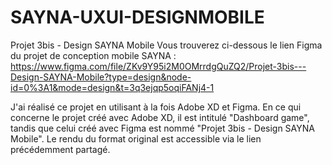 # SAYNA-UXUI-DESIGNMOBILE
Projet 3bis - Design SAYNA Mobile
Vous trouverez ci-dessous le lien Figma du projet de conception mobile SAYNA : https://www.figma.com/file/ZKv9Y95i2M0OMrrdgQuZQ2/Projet-3bis---Design-SAYNA-Mobile?type=design&node-id=0%3A1&mode=design&t=3q3ejqp5oqiFANj4-1

J'ai réalisé ce projet en utilisant à la fois Adobe XD et Figma. En ce qui concerne le projet créé avec Adobe XD, il est intitulé "Dashboard game", tandis que celui créé avec Figma est nommé "Projet 3bis - Design SAYNA Mobile". Le rendu du format original est accessible via le lien précédemment partagé.
